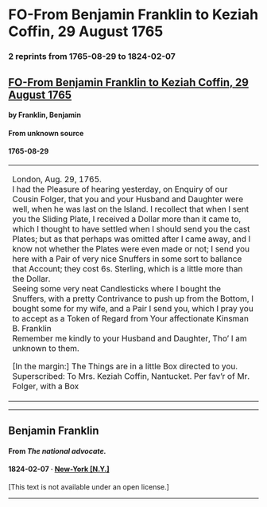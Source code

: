 
# FO-From Benjamin Franklin to Keziah Coffin, 29 August 1765

### 2 reprints from 1765-08-29 to 1824-02-07

## [FO-From Benjamin Franklin to Keziah Coffin, 29 August 1765](https://founders.archives.gov/documents/Franklin/01-12-02-0133)

#### by Franklin, Benjamin

#### From unknown source

#### 1765-08-29

<table style="width: 100%;"><tr><td style="width: 50%">

  
London, Aug. 29, 1765.  
I had the Pleasure of hearing yesterday, on Enquiry of our Cousin Folger, that you and your Husband and Daughter were well, when he was last on the Island. I recollect that when I sent you the Sliding Plate, I received a Dollar more than it came to, which I thought to have settled when I should send you the cast Plates; but as that perhaps was omitted after I came away, and I know not whether the Plates were even made or not; I send you here with a Pair of very nice Snuffers in some sort to ballance that Account; they cost 6s. Sterling, which is a little more than the Dollar.  
Seeing some very neat Candlesticks where I bought the Snuffers, with a pretty Contrivance to push up from the Bottom, I bought some for my wife, and a Pair I send you, which I pray you to accept as a Token of Regard from Your affectionate Kinsman  
B. Franklin  
Remember me kindly to your Husband and Daughter, Tho’ I am unknown to them.  
  
[In the margin:] The Things are in a little Box directed to you.  
Superscribed: To Mrs. Keziah Coffin, Nantucket. Per fav’r of Mr. Folger, with a Box
</td></tr></table>

---

## Benjamin Franklin

#### From _The national advocate._

#### 1824-02-07 &middot; [New-York [N.Y.]](http://dbpedia.org/resource/New_York_City)

[This text is not available under an open license.]

---

